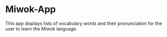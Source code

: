 # Miwok-App
This app displays lists of vocabulary words and their pronunciation for the user to learn the Miwok language.
